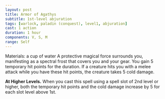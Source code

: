 ```yaml
---
layout: post
title: Armor of Agathys
subtitle: 1st-level abjuration
tags: [warlock, paladin (conquest), level1, abjuration]
cast: 1 action
duration: 1 hour
components: V, S, M
range: Self
---
```

Materials: a cup of water
A protective magical force surrounds you, manifesting as a spectral frost that covers you and your gear. You gain 5 temporary hit points for the duration. If a creature hits you with a melee attack while you have these hit points, the creature takes 5 cold damage.

**At Higher Levels.** When you cast this spell using a spell slot of 2nd level or higher, both the temporary hit points and the cold damage increase by 5 for each slot level above 1st.